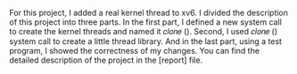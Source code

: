 For this project, I added a real kernel thread to xv6. I divided the description of this project into three parts. In the first part, I defined a new system call to create the kernel threads and named it 𝑐𝑙𝑜𝑛𝑒 (). Second, I used 𝑐𝑙𝑜𝑛𝑒 () system call to create a little thread library. And in the last part, using a test program, I showed the correctness of my changes. You can find the detailed description of the project in the [report] file. 
